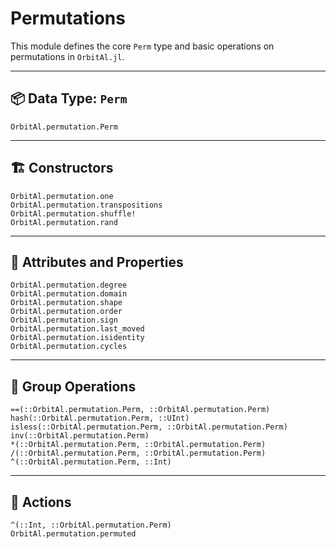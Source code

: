 # Permutations

This module defines the core `Perm` type and basic operations on permutations in `OrbitAl.jl`.

---

## 📦 Data Type: `Perm`

```@docs
OrbitAl.permutation.Perm
```

---

## 🏗 Constructors

```@docs
OrbitAl.permutation.one
OrbitAl.permutation.transpositions
OrbitAl.permutation.shuffle!
OrbitAl.permutation.rand
```

---

## 📏 Attributes and Properties

```@docs
OrbitAl.permutation.degree
OrbitAl.permutation.domain
OrbitAl.permutation.shape
OrbitAl.permutation.order
OrbitAl.permutation.sign
OrbitAl.permutation.last_moved
OrbitAl.permutation.isidentity
OrbitAl.permutation.cycles
```

---

## 🔄 Group Operations

```@docs
==(::OrbitAl.permutation.Perm, ::OrbitAl.permutation.Perm)
hash(::OrbitAl.permutation.Perm, ::UInt)
isless(::OrbitAl.permutation.Perm, ::OrbitAl.permutation.Perm)
inv(::OrbitAl.permutation.Perm)
*(::OrbitAl.permutation.Perm, ::OrbitAl.permutation.Perm)
/(::OrbitAl.permutation.Perm, ::OrbitAl.permutation.Perm)
^(::OrbitAl.permutation.Perm, ::Int)
```

---

## 🎯 Actions

```@docs
^(::Int, ::OrbitAl.permutation.Perm)
OrbitAl.permutation.permuted
```
